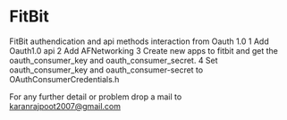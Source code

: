 FitBit
======

FitBit authendication and api methods interaction from Oauth 1.0 
1 Add Oauth1.0 api 
2 Add AFNetworking
3 Create new apps to fitbit and get the oauth_consumer_key and oauth_consumer_secret.
4 Set oauth_consumer_key and oauth_consumer-secret to OAuthConsumerCredentials.h


For any further detail or problem drop a mail to karanrajpoot2007@gmail.com
